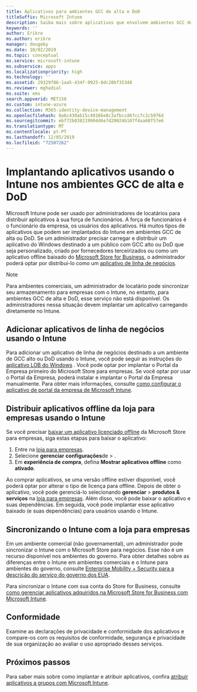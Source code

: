 ```yaml
---
title: Aplicativos para ambientes GCC de alta e DoD
titleSuffix: Microsoft Intune
description: Saiba mais sobre aplicativos que envolvem ambientes GCC de alta e DoD usando o Microsoft Intune.
keywords: ''
author: Erikre
ms.author: erikre
manager: dougeby
ms.date: 10/02/2019
ms.topic: conceptual
ms.service: microsoft-intune
ms.subservice: apps
ms.localizationpriority: high
ms.technology: ''
ms.assetid: 29329f86-1aa5-434f-9925-8dc28bf35348
ms.reviewer: mghadial
ms.suite: ems
search.appverid: MET150
ms.custom: intune-azure
ms.collection: M365-identity-device-management
ms.openlocfilehash: 8a6c430ab15c40166e8c3afbccd6fcc7c2c5976d
ms.sourcegitcommit: ebf72b038219904d6e7d20024b107f4aa68f57e6
ms.translationtype: MT
ms.contentlocale: pt-PT
ms.lasthandoff: 12/05/2019
ms.locfileid: "72507262"
---
```

# <a name="deploying-apps-using-intune-on-the-gcc-high-and-dod-environments"></a>Implantando aplicativos usando o Intune nos ambientes GCC de alta e DoD 

Microsoft Intune pode ser usado por administradores de locatários para distribuir aplicativos à sua força de funcionários. A força de funcionários é o funcionário da empresa, os usuários dos aplicativos. Há muitos tipos de aplicativos que podem ser implantados do Intune em ambientes GCC de alta ou DoD. Se um administrador precisar carregar e distribuir um aplicativo do Windows destinado a um público com GCC alto ou DoD que seja personalizado, criado por fornecedores terceirizados ou como um aplicativo offline baixado do [Microsoft Store for Business](https://businessstore.microsoft.com/store), o administrador poderá optar por distribuí-lo como um [aplicativo de linha de negócios](apps-add.md#app-types-in-microsoft-intune).  

> [!NOTE]
> Para ambientes comerciais, um administrador de locatário pode sincronizar seu armazenamento para empresas com o Intune, no entanto, para ambientes GCC de alta e DoD, esse serviço não está disponível. Os administradores nessa situação devem implantar um aplicativo carregando diretamente no Intune.  

## <a name="add-line-of-business-apps-using-intune"></a>Adicionar aplicativos de linha de negócios usando o Intune 

Para adicionar um aplicativo de linha de negócios destinado a um ambiente de GCC alto ou DoD usando o Intune, você pode seguir as instruções do [aplicativo LOB do Windows](lob-apps-windows.md) . Você pode optar por implantar o Portal da Empresa primeiro do Microsoft Store para empresas. Se você optar por usar o Portal da Empresa, poderá instalar e implantar o Portal da Empresa manualmente. Para obter mais informações, consulte [como configurar o aplicativo de portal da empresa de Microsoft Intune](company-portal-app.md). 

## <a name="distribute-offline-apps-from-the-store-for-business-using-intune"></a>Distribuir aplicativos offline da loja para empresas usando o Intune  

Se você precisar [baixar um aplicativo licenciado offline](https://docs.microsoft.com/microsoft-store/distribute-offline-apps#download-an-offline-licensed-app) da Microsoft Store para empresas, siga estas etapas para baixar o aplicativo: 

1. Entre na [loja para empresas](https://businessstore.microsoft.com/).
2. Selecione **gerenciar** **configurações**de > .
3. Em **experiência de compra**, defina **Mostrar aplicativos offline** como **ativado**.

Ao comprar aplicativos, se uma versão offline estiver disponível, você poderá optar por alterar o tipo de licença para offline. Depois de obter o aplicativo, você pode gerenciá-lo selecionando **gerenciar** > **produtos & serviços** na [loja para empresas](https://businessstore.microsoft.com/). Além disso, você pode baixar o aplicativo e suas dependências. Em seguida, você pode implantar esse aplicativo baixado (e suas dependências) para usuários usando o Intune.  

## <a name="syncing-intune-to-the-store-for-business"></a>Sincronizando o Intune com a loja para empresas 

Em um ambiente comercial (não governamental), um administrador pode sincronizar o Intune com o Microsoft Store para negócios. Esse não é um recurso disponível nos ambientes do governo. Para obter detalhes sobre as diferenças entre o Intune em ambientes comerciais e o Intune para ambientes do governo, consulte [Enterprise Mobility + Security para a descrição do serviço do governo dos EUA](https://docs.microsoft.com/enterprise-mobility-security/solutions/ems-govt-service-description).  

Para sincronizar o Intune com sua conta do Store for Business, consulte [como gerenciar aplicativos adquiridos na Microsoft Store for Business com Microsoft Intune](windows-store-for-business.md).  

## <a name="compliance"></a>Conformidade 

Examine as declarações de privacidade e conformidade dos aplicativos e compare-os com os requisitos de conformidade, segurança e privacidade de sua organização ao avaliar o uso apropriado desses serviços.   

## <a name="next-steps"></a>Próximos passos

Para saber mais sobre como implantar e atribuir aplicativos, confira [atribuir aplicativos a grupos com Microsoft Intune](apps-deploy.md).

 
